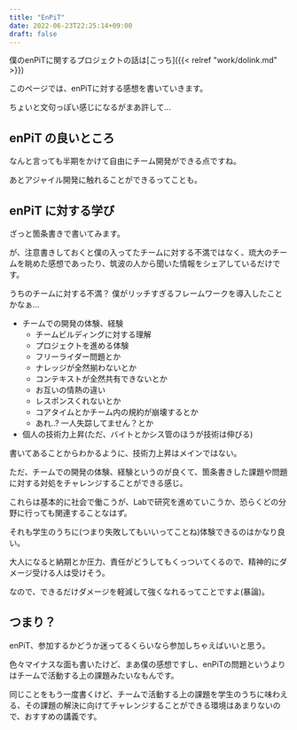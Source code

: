 ```yaml
---
title: "EnPiT"
date: 2022-06-23T22:25:14+09:00
draft: false
---
```



僕のenPiTに関するプロジェクトの話は[こっち]({{< relref "work/dolink.md" >}}) 

このページでは、enPiTに対する感想を書いていきます。

ちょいと文句っぽい感じになるがまあ許して...


## enPiT の良いところ

なんと言っても半期をかけて自由にチーム開発ができる点ですね。

あとアジャイル開発に触れることができるってことも。

## enPiT に対する学び

ざっと箇条書きで書いてみます。

が、注意書きしておくと僕の入ってたチームに対する不満ではなく、琉大のチームを眺めた感想であったり、筑波の人から聞いた情報をシェアしているだけです。

うちのチームに対する不満？ 僕がリッチすぎるフレームワークを導入したことかなぁ...

- チームでの開発の体験、経験
  + チームビルディングに対する理解
  + プロジェクトを進める体験
  + フリーライダー問題とか
  + ナレッジが全然揃わないとか
  + コンテキストが全然共有できないとか
  + お互いの情熱の違い
  + レスポンスくれないとか
  + コアタイムとかチーム内の規約が崩壊するとか
  + あれ..? 一人失踪してません？とか
- 個人の技術力上昇(ただ、バイトとかシス管のほうが技術は伸びる)


書いてあることからわかるように、技術力上昇はメインではない。

ただ、チームでの開発の体験、経験というのが良くて、箇条書きした課題や問題に対する対処をチャレンジすることができる感じ。

これらは基本的に社会で働こうが、Labで研究を進めていこうか、恐らくどの分野に行っても関連することなはず。

それも学生のうちに(つまり失敗してもいいってことね)体験できるのはかなり良い。

大人になると納期とか圧力、責任がどうしてもくっついてくるので、精神的にダメージ受ける人は受けそう。

なので、できるだけダメージを軽減して強くなれるってことですよ(暴論)。

## つまり？

enPiT、参加するかどうか迷ってるくらいなら参加しちゃえばいいと思う。

色々マイナスな面も書いたけど、まあ僕の感想ですし、enPiTの問題というよりはチームで活動する上の課題みたいなもんです。

同じことをもう一度書くけど、チームで活動する上の課題を学生のうちに味わえる、その課題の解決に向けてチャレンジすることができる環境はあまりないので、おすすめの講義です。
